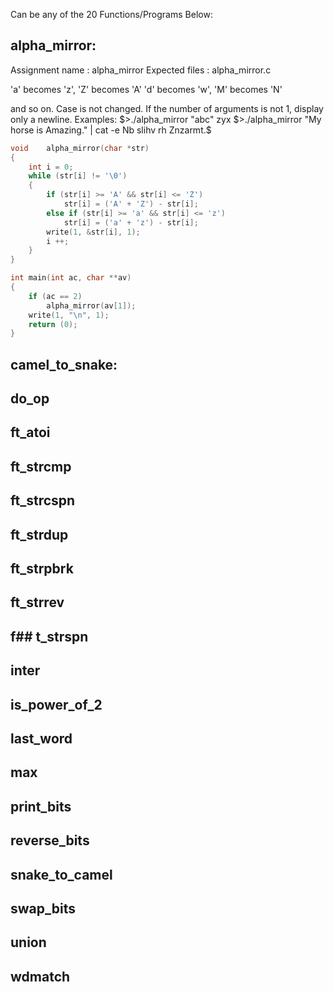 Can be any of the 20 Functions/Programs Below:

## alpha_mirror:

Assignment name  : alpha_mirror
Expected files   : alpha_mirror.c

'a' becomes 'z', 'Z' becomes 'A'
'd' becomes 'w', 'M' becomes 'N'

and so on.
Case is not changed.
If the number of arguments is not 1, display only a newline.
Examples:
$>./alpha_mirror "abc"
zyx
$>./alpha_mirror  "My horse is Amazing." | cat -e
Nb slihv rh Znzarmt.$

``` c
void	alpha_mirror(char *str)
{
	int i = 0;
	while (str[i] != '\0')
	{
		if (str[i] >= 'A' && str[i] <= 'Z')
			str[i] = ('A' + 'Z') - str[i];
		else if (str[i] >= 'a' && str[i] <= 'z')
			str[i] = ('a' + 'z') - str[i];
		write(1, &str[i], 1);
		i ++;
	}
}

int main(int ac, char **av)
{
	if (ac == 2)
		alpha_mirror(av[1]);
	write(1, "\n", 1);
	return (0);
}
```
## camel_to_snake:

## do_op
## ft_atoi
## ft_strcmp
## ft_strcspn
## ft_strdup
## ft_strpbrk
## ft_strrev
## f## t_strspn
## inter
## is_power_of_2
## last_word
## max
## print_bits
## reverse_bits
## snake_to_camel
## swap_bits
## union
## wdmatch
